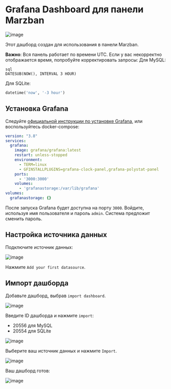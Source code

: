 # Grafana Dashboard для панели Marzban

![image](https://github.com/lifeindarkside/marzban-grafana-pannel/assets/66727826/454ccf25-9572-47cd-bd16-b088ad1a6904)

Этот дашборд создан для использования в панели Marzban.

**Важно**: Вся панель работает по времени UTC. Если у вас некорректно отображается время, попробуйте корректировать запросы:
Для MySQL:
```
sql
DATESUB(NOW(), INTERVAL 3 HOUR)
```
Для SQLite:
```sql
datetime('now', '-3 hour')
```

## Установка Grafana

Следуйте [официальной инструкции по установке Grafana](https://grafana.com/docs/grafana/latest/setup-grafana/installation/), или воспользуйтесь docker-compose:

```yml
version: "3.8"
services:
  grafana:
    image: grafana/grafana:latest
    restart: unless-stopped
    environment:
      - TERM=linux
      - GFINSTALLPLUGINS=grafana-clock-panel,grafana-polystat-panel
    ports:
      - '3000:3000'
    volumes:
      - 'grafanastorage:/var/lib/grafana'
volumes:
  grafanastorage: {}
```

После запуска Grafana будет доступна на порту `3000`. Войдите, используя имя пользователя и пароль `admin`. Система предложит сменить пароль.

## Настройка источника данных

Подключите источник данных:

![image](https://github.com/lifeindarkside/marzban-grafana-pannel/assets/66727826/dfe74b0e-7ea5-40d4-b529-b6b2ef533f2f)

Нажмите `Add your first datasource`.

## Импорт дашборда

Добавьте дашборд, выбрав `import dashboard`.

![image](https://github.com/lifeindarkside/marzban-grafana-pannel/assets/66727826/d925d298-fbea-43bb-b101-d1ce9e5bba26)

Введите ID дашборда и нажмите `import`:
- 20556 для MySQL
- 20554 для SQLite

![image](https://github.com/lifeindarkside/marzban-grafana-pannel/assets/66727826/674a5b8a-ed12-462f-8809-3ca3756d8bc4)

Выберите ваш источник данных и нажмите `Import`.

![image](https://github.com/lifeindarkside/marzban-grafana-pannel/assets/66727826/b2da5145-5c62-4e37-828b-b51a0b6ee196)

Ваш дашборд готов:

![image](https://github.com/lifeindarkside/marzban-grafana-pannel/assets/66727826/493f797e-1b0b-4967-93a9-96e77b74b7ed)

